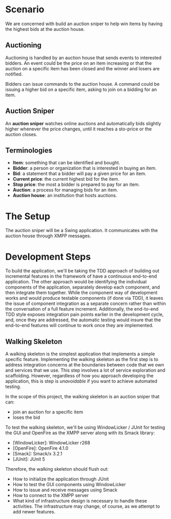 # Scenario
We are concerned with build an auction sniper to help win items by having the highest bids at the auction house.

## Auctioning
Auctioning is handled by an auction house that sends events to interested bidders.  An event could be the price on an
item increasing or that the auction on a specific item has been closed and the winner and losers are notified.

Bidders can issue commands to the auction house.  A command could be issuing a higher bid on a specific item,
asking to join on a bidding for an item.

## Auction Sniper
An **auction sniper** watches online auctions and automatically bids slightly higher whenever the price changes, until it
reaches a sto-price or the auction closes.

## Terminologies
- **Item**: something that can be identified and bought.
- **Bidder**: a person or organization that is interested in buying an item.
- **Bid**: a statement that a bidder will pay a given price for an item.
- **Current price**: the current highest bid for the item.
- **Stop price**: the most a bidder is prepared to pay for an item.
- **Auction**: a process for managing bids for an item.
- **Auction house**: an institution that hosts auctions.

# The Setup
The auction sniper will be a Swing application.  It communicates with the auction house through XMPP messages.

# Development Steps
To build the application, we'll be taking the TDD approach of building out incremental features in the framework of
have a continuous end-to-end application.  The other approach would be identifying the individual components of the
application, separately develop each component, and then integrate them together.  While the component way of
development works and would produce testable components (if done via TDD), it leaves the issue of component integration
as a separate concern rather than within the conversation of a full feature increment.  Additionally, the end-to-end
TDD style exposes integration pain points earlier in the development cycle, and, once they are addressed, the
automatic testing would insure that the end-to-end features will continue to work once they are implemented.

## Walking Skeleton
A walking skeleton is the simplest application that implements a simple specific feature.  Implementing the walking
skeleton as the first step is to address integration concerns at the boundaries between code that we own and services
that we use.  This step involves a lot of service exploration and scaffolding.  However, regardless of how you approach
developing the application, this is step is _unavoidable_ if you want to achieve automated testing.

In the scope of this project, the walking skeleton is an auction sniper that can:

- join an auction for a specific item
- loses the bid

To test the walking skeleton, we'll be using WindowLicker / JUnit for testing the GUI and OpenFire as the XMPP server
along with its Smack library:

- [WindowLicker]: WindowLicker r268
- [OpenFire]: OpenFire 4.1.0
- [Smack]: Smack/x 3.2.1
- [JUnit]: JUnit 5

Therefore, the walking skeleton should flush out:

- How to initialize the application through JUnit
- How to test the GUI components using WindowLicker
- How to issue and receive messages using Smack
- How to connect to the XMPP server
- What kind of infrastructure design is necessary to handle these activities.  The infrastructure may change, of course,
as we attempt to add newer features.

## 